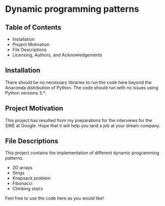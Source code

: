 # Dynamic programming patterns

## Table of Contents
* Installation
* Project Motivation
* File Descriptions
* Licensing, Authors, and Acknowledgements

## Installation
There should be no necessary libraries to run the code here beyond the Anaconda distribution of Python. 
The code should run with no issues using Python versions 3.*.

## Project Motivation
This project has resulted from my preparations for the interviews for the SWE at Google. 
Hope that it will help you land a job at your dream company.

## File Descriptions
This project contains the implementation of different dynamic programming patterns.

* 2D arrays
* Strigs
* Knapsack problem
* Fibonacci
* Climbing stairs


Feel free to use the code here as you would like!
